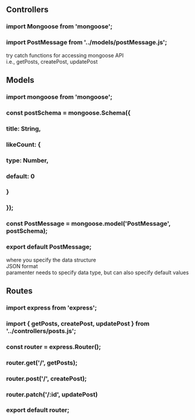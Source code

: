 ## Controllers

### import Mongoose from 'mongoose';
### import PostMessage from '../models/postMessage.js';

try catch functions for accessing mongoose API<br />
i.e., getPosts, createPost, updatePost


## Models

### import mongoose from 'mongoose';
### 
### const postSchema = mongoose.Schema({
### 	title: String,
### 	likeCount: {
### 		type: Number,
### 		default: 0
### 	}
### });
### 
### const PostMessage = mongoose.model('PostMessage', postSchema);
### 
### export default PostMessage;

where you specify the data structure<br />
JSON format<br />
paramenter needs to specify data type, but can also specify default values


## Routes

### import express from 'express';
### import { getPosts, createPost, updatePost } from '../controllers/posts.js';
### 
### const router = express.Router();
### 
### router.get('/', getPosts);
### router.post('/', createPost);
### router.patch('/:id', updatePost)
### 
### export default router;
